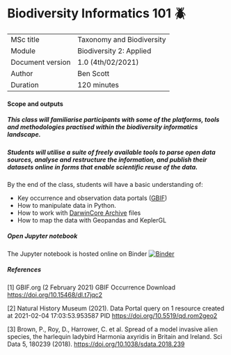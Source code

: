 # Biodiversity Informatics 101 :beetle:

|     |     |
| --- | --- |
| MSc title        | Taxonomy and Biodiversity |
| Module           | Biodiversity 2: Applied   |
| Document version | 1.0 (4th/02/2021)          |
| Author           | Ben Scott                 |
| Duration         | 120 minutes                |


#### Scope and outputs

##### This class will familiarise participants with some of the platforms, tools and methodologies practised within the biodiversity informatics landscape.  

##### Students will utilise a suite of freely available tools to parse open data sources, analyse and restructure the information, and publish their datasets online in forms that enable scientific reuse of the data.


By the end of the class, students will have a basic understanding of:

- Key occurrence and observation data portals ([GBIF](https://www.gbif.org/))
- How to manipulate data in Python. 
- How to work with [DarwinCore Archive](https://dwc.tdwg.org/) files
- How to map the data with Geopandas and KeplerGL



##### Open Jupyter notebook

The Jupyter notebook is hosted online on Binder [![Binder](https://mybinder.org/badge_logo.svg)](https://mybinder.org/v2/gh/NaturalHistoryMuseum/biodiversity-informatics-101/master?filepath=occurrence.ipynb)



##### References

[1] GBIF.org (2 February 2021) GBIF Occurrence Download https://doi.org/10.15468/dl.t7jqc2

[2] Natural History Museum (2021). Data Portal query on 1 resource created at 2021-02-04 17:03:53.953587 PID https://doi.org/10.5519/qd.rom2geo2

[3] Brown, P., Roy, D., Harrower, C. et al. Spread of a model invasive alien species, the harlequin ladybird Harmonia axyridis in Britain and Ireland. Sci Data 5, 180239 (2018). https://doi.org/10.1038/sdata.2018.239

